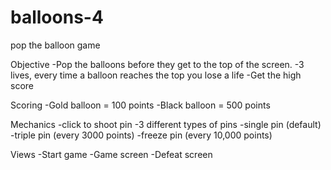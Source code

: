 # balloons-4
pop the balloon game

Objective
-Pop the balloons before they get to the top of the screen.
-3 lives, every time a balloon reaches the top you lose a life
-Get the high score

Scoring
-Gold balloon = 100 points
-Black balloon = 500 points

Mechanics 
-click to shoot pin 
-3 different types of pins
-single pin (default)
-triple pin (every 3000 points)
-freeze pin (every 10,000 points)

Views
-Start game
-Game screen
-Defeat screen


